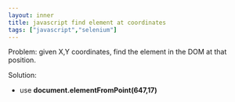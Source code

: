 ```yaml
---
layout: inner
title: javascript find element at coordinates
tags: ["javascript","selenium"]
---
```

Problem: given X,Y coordinates, find the element in the DOM at that position.

Solution:

* use <b>document.elementFromPoint(647,17)</b>